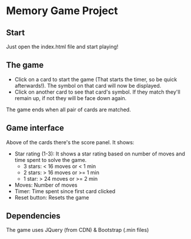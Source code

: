 # Memory Game Project

## Start

Just open the index.html file and start playing!

## The game

- Click on a card to start the game (That starts the timer, so be quick afterwards!).
The symbol on that card will now be displayed.
- Click on another card to see that card's symbol. If they match they'll remain up, if not they will be face down again.

The game ends when all pair of cards are matched.

## Game interface

Above of the cards there's the score panel. It shows:

- Star rating (1-3): It shows a star rating based on number of moves and time spent to solve the game.
  - 3 stars: < 16 moves or < 1 min
  - 2 stars: > 16 moves or >= 1 min
  - 1 star: > 24 moves or >= 2 min
- Moves: Number of moves
- Timer: Time spent since first card clicked
- Reset button: Resets the game

## Dependencies

The game uses JQuery (from CDN) & Bootstrap (.min files)
